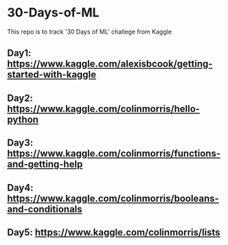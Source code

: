 # 30-Days-of-ML
This repo is to track '30 Days of ML' challege from Kaggle

## Day1: https://www.kaggle.com/alexisbcook/getting-started-with-kaggle

## Day2: https://www.kaggle.com/colinmorris/hello-python

## Day3: https://www.kaggle.com/colinmorris/functions-and-getting-help

## Day4: https://www.kaggle.com/colinmorris/booleans-and-conditionals

## Day5: https://www.kaggle.com/colinmorris/lists
